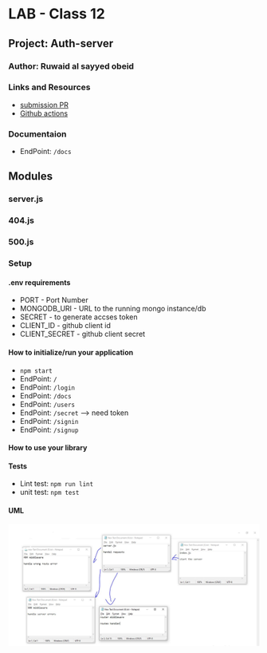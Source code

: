 # LAB - Class 12

## Project: Auth-server

### Author: Ruwaid al sayyed obeid

### Links and Resources

- [submission PR](https://github.com/ruwaid-401-advanced-javascript/auth-server/pull/3)
- [Github actions](https://github.com/ruwaid-401-advanced-javascript/auth-server/pull/3/checks)

### Documentaion
* EndPoint: `/docs` 

## Modules
### server.js
### 404.js
### 500.js

### Setup
#### .env requirements
* PORT - Port Number
* MONGODB_URI - URL to the running mongo instance/db
* SECRET - to generate accses token
* CLIENT_ID - github client id
* CLIENT_SECRET - github client secret

#### How to initialize/run your application 
* `npm start`
* EndPoint: `/` 
* EndPoint: `/login` 
* EndPoint: `/docs` 
* EndPoint: `/users` 
* EndPoint: `/secret` --> need token
* EndPoint: `/signin` 
* EndPoint: `/signup` 

#### How to use your library 
#### Tests
- Lint test: `npm run lint`
- unit test: `npm test`

#### UML

![UML Diagram](./assets/whiteBoard-class-11.jpeg)
